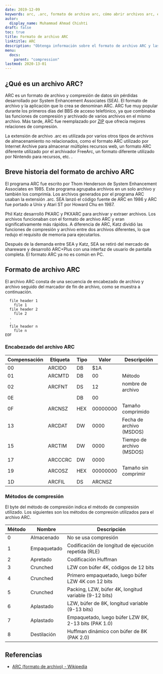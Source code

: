 ```yaml
---
date: 2019-12-09
keywords: arc, .arc, formato de archivo arc, cómo abrir archivos arc, extensión .arc, extensión arc
autor:
  display_name: Muhammad Ahmad Chishti
draft: false
toc: true
title: Formato de archivo ARC
linktitle: ARC
description: "Obtenga información sobre el formato de archivo ARC y las API que pueden crear y abrir archivos ARC."
menu:
  docs:
    parent: "compression"
lastmod: 2020-13-01
---
```


## ¿Qué es un archivo ARC?

ARC es un formato de archivo y compresión de datos sin pérdidas desarrollado por System Enhancement Associates (SEA). El formato de archivo y la aplicación que lo crea se denominan ARC. ARC fue muy popular durante los primeros días del BBS de acceso telefónico, ya que combinaba las funciones de compresión y archivado de varios archivos en el mismo archivo. Más tarde, ARC fue reemplazado por [ZIP](/es/compression/zip/) que ofrecía mejores relaciones de compresión.

La extensión de archivo .arc es utilizada por varios otros tipos de archivos de almacenamiento no relacionados, como el formato ARC utilizado por Internet Archive para almacenar múltiples recursos web, un formato ARC diferente utilizado por el archivador FreeArc, un formato diferente utilizado por Nintendo para recursos, etc. .

## Breve historia del formato de archivo ARC

El programa ARC fue escrito por Thom Henderson de System Enhancement Associates en 1985. Este programa agrupaba archivos en un solo archivo y también los comprimía. Los archivos generados por el programa ARC usaban la extensión .arc. SEA lanzó el código fuente de ARC en 1986 y ARC fue portado a Unix y Atari ST por Howard Chu en 1987.

Phil Katz desarrolló PKARC y PKXARC para archivar y extraer archivos. Los archivos funcionaban con el formato de archivo ARC y eran significativamente más rápidos. A diferencia de ARC, Katz dividió las funciones de compresión y archivo entre dos archivos diferentes, lo que redujo el requisito de memoria para ejecutarlos.

Después de la demanda entre SEA y Katz, SEA se retiró del mercado de shareware y desarrolló ARC+Plus con una interfaz de usuario de pantalla completa. El formato ARC ya no es común en PC.

## Formato de archivo ARC

El archivo ARC consta de una secuencia de encabezado de archivo y archivo seguido del marcador de fin de archivo, como se muestra a continuación.

```console
  file header 1
    file 1
  file header 2
    file 2
  .
  .
  file header n
    file n
EOF
```

### Encabezado del archivo ARC ###

|Compensación|Etiqueta|Tipo|Valor|Descripción|
|---|---|---|---|---|
|00|ARCIDO |DB|$1A| |
|01|ARCMTD|DB|00|Método|
|02|ARCFNT|DS|12|nombre de archivo|
|0E| |DB|00| |
|0F|ARCNSZ|HEX|00000000|Tamaño comprimido|
|13|ARCDAT|DW|0000|Fecha de archivo (MSDOS)|
|15|ARCTIM|DW|0000|Tiempo de archivo (MSDOS)|
|17|ARCCCRC|DW|0000| |
|19|ARCOSZ|HEX|00000000|Tamaño sin comprimir|
|1D|ARCFIL|DS|ARCNSZ| |

### Métodos de compresión ###

El byte del método de compresión indica el método de compresión utilizado. Los siguientes son los métodos de compresión utilizados para el archivo ARC.

|Método|Nombre|Descripción|
|---|---|---|
|0|Almacenado|No se usa compresión|
|1|Empaquetado|Codificación de longitud de ejecución repetida (RLE)|
|2|Apretado|Codificación Huffman|
|3|Crunched|LZW con búfer 4K, códigos de 12 bits|
|4|Crunched|Primero empaquetado, luego búfer LZW 4K con 12 bits|
|5|Crunched|Packing, LZW, búfer 4K, longitud variable (9-12 bits)|
|6|Aplastado|LZW, búfer de 8K, longitud variable (9-13 bits)|
|7|Aplastado|Empaquetado, luego búfer LZW 8K, 2-13 bits (PAK 1.0)|
|8|Destilación|Huffman dinámico con búfer de 8K (PAK 2.0)|

## Referencias

- [ARC (formato de archivo) - Wikipedia](https://en.wikipedia.org/wiki/ARC_(file_format))

